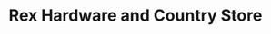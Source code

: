 ---
title: "Rex Hardware and Country Store"
url: /petaluma/rex-hardware-and-country-store/
shop: Eisenwaren
---
